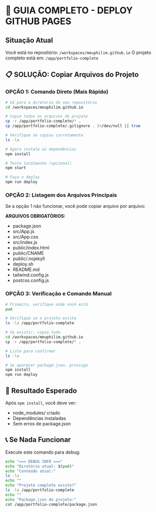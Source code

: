 # 🚀 GUIA COMPLETO - DEPLOY GITHUB PAGES

## Situação Atual
Você está no repositório: `/workspaces/meuphilim.github.io`
O projeto completo está em: `/app/portfolio-complete`

## 📋 SOLUÇÃO: Copiar Arquivos do Projeto

### OPÇÃO 1: Comando Direto (Mais Rápido)
```bash
# Vá para o diretório do seu repositório
cd /workspaces/meuphilim.github.io

# Copie todos os arquivos do projeto
cp -r /app/portfolio-complete/* .
cp /app/portfolio-complete/.gitignore . 2>/dev/null || true

# Verifique se copiou corretamente
ls -la

# Agora instale as dependências
npm install

# Teste localmente (opcional)
npm start

# Faça o deploy
npm run deploy
```

### OPÇÃO 2: Listagem dos Arquivos Principais
Se a opção 1 não funcionar, você pode copiar arquivo por arquivo:

**ARQUIVOS OBRIGATÓRIOS:**
- package.json
- src/App.js
- src/App.css  
- src/index.js
- public/index.html
- public/CNAME
- public/.nojekyll
- deploy.sh
- README.md
- tailwind.config.js
- postcss.config.js

### OPÇÃO 3: Verificação e Comando Manual
```bash
# Primeiro, verifique onde você está
pwd

# Verifique se o projeto existe
ls -la /app/portfolio-complete

# Se existir, copie tudo
cd /workspaces/meuphilim.github.io
cp -r /app/portfolio-complete/* .

# Liste para confirmar
ls -la

# Se aparecer package.json, prossiga
npm install
npm run deploy
```

## 🎯 Resultado Esperado
Após `npm install`, você deve ver:
- node_modules/ criado
- Dependências instaladas
- Sem erros de package.json

## 📞 Se Nada Funcionar
Execute este comando para debug:
```bash
echo "=== DEBUG INFO ==="
echo "Diretório atual: $(pwd)"
echo "Conteúdo atual:"
ls -la
echo ""
echo "Projeto completo existe?"
ls -la /app/portfolio-complete
echo ""
echo "Package.json do projeto:"
cat /app/portfolio-complete/package.json
```